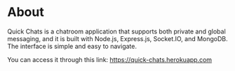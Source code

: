 # About

Quick Chats is a chatroom application that supports both private and global messaging, and it is built with Node.js, Express.js, Socket.IO, and MongoDB. The interface is simple and easy to navigate.

You can access it through this link: https://quick-chats.herokuapp.com

